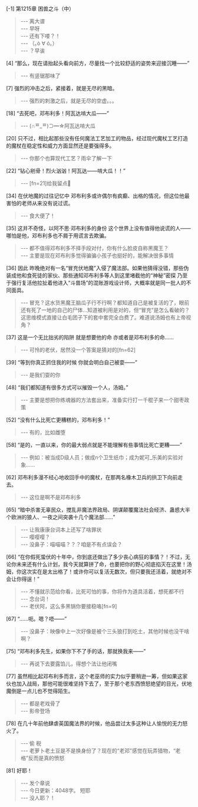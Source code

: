 
[-1] 第1215章 困兽之斗（中）
>--- 离大谱<br>
>--- 早呀<br>
>--- 还有下喽？！<br>
>--- （｡ò ∀ ó｡）<br>
>--- ？早诶<br>

[4] “那么，现在请抬起头看向前方，尽量找一个比较舒适的姿势来迎接沉睡——”
>--- 有竖锯那味了<br>

[7] 强烈的冲击之后，紧接着，就是无尽的黑暗。
>--- 强烈的刺激之后，就是无尽的空虚。。。<br>

[18] “去死吧，邓布利多！阿瓦达啃大瓜——”
>--- (∩ᄑ_ᄑ)⊃━☆阿瓦达啃大瓜<br>

[20] 只不过，相比起那些没有任何魔法工艺加工的物品，经过现代魔杖工艺打造的魔杖在稳定性和威力方面显然还是要强得多。
>--- 你那个也算现代工艺？雨伞了解一下<br>

[22] “钻心剜骨！烈火汹汹！阿瓦达——啃大瓜！！”
>--- [fn=21]给我留点🍉<br>

[34] 在伏地魔的过往记忆中 邓布利多或许偶尔有疯癫、出格的情况，但这位他最害怕的老师从来没有说过谎。
>--- 食大便了！<br>

[35] 这并不奇怪，以阿不思·邓布利多的身份 这个世界上没有值得他说谎的人——哪怕是他，邓布利多也不屑于用谎言去欺骗。
>--- 都不值得邓布利多不择手段对付，你有什么脸皮自称黑魔王？<br>
>--- 主要是现在邓布利多觉得骗骗小孩子也挺好的，能解决很多事情<br>

[36] 因此 昨晚绝对有一名“冒充伏地魔”入侵了魔法部。如果他猜得没错，那些伪装成他和食死徒的家伙、那些通知邓布利多等人到这里堵截他的“神秘”密探 乃至于强行复活他拉扯着他进入“斗兽场”的混账游戏设计师，大概率就是同一批人的不同面具。
>--- 冒充？这水货黑魔王脑瓜子行不行啊？都知道自己是被复活的了，眼前还有死了一地的自己的尸体…知道被利用是对的，但“冒充”是怎么看破的？这思维模式直接让白毛团子下的套中套完全白费了。难道说汤姆也有上帝视角？<br>

[37] 这是一个无比拙劣的陷阱 就是想要他的命 亦或者是邓布利多的命……
>--- 可怜的老伏，居然没一个答案是猜对的[fn=62]<br>

[39] “等到你真正抓住我的时候 你就会明白自己被耍——”
>--- 是我们耍的你<br>

[48] “我们都知道有很多方式可以摧毁一个人，汤姆。”
>--- 主要是想把你练魂器的方法套出来，准备实行打一千棍子来一个甜枣政策<br>

[52] “没有什么比死亡更糟糕的，邓布利多！”
>--- 有的，比如雌堕<br>

[58] “是的，一直以来，你的最大弱点就是不能理解有些事情比死亡更糟——”
>--- 例如：被当成D级人员；做成n个卫生纸巾；成为妮可_乐美的实验对象……<br>

[62] 邓布利多漫不经心地收回手中的魔杖，在那两名橡木卫兵的拱卫下向前走去。
>--- 这位是啊不是邓布利多<br>

[65] “暗中杀害无辜民众，搅乱非魔法界政局、阴谋颠覆魔法社会经济、蛊惑大半个欧洲的狼人、一夜之间突袭十几个魔法部……”
>--- 让我康康台词本上还写了啥罪状<br>
>--- 嘤嘤嘤？<br>
>--- 没鼻子：喵喵喵？？？咱是不有点误会？<br>

[66] “在你假死蛰伏的十年中，你到底还做出了多少丧心病狂的事情？！不过，无论你未来还有什么计划，我今天就算拼了命，也要把你的野心彻底掐灭在这里！汤姆，你这次实在是太出格了！或许你可以复活无数次，但只要我还活着，就绝对不会让你得逞！”
>--- 不懂就示范给你看，比死可怕的事，你将作为道具活着，想死都不行<br>
>--- 念台词！<br>
>--- 老伏阿，这么多黑锅你要接稳咯[fn=9]<br>

[67] “……呃。嗯？唔——”
>--- 没鼻子：映像中上一次好像是被个三头狼打到吃土，其他时候也没干啥啊？<br>

[75] “邓布利多先生，如果你下不了手的话，那就换我来——”
>--- 再说下去要露馅儿，得想个法让他闭嘴<br>

[77] 虽然相比起邓布利多而言，这个老巫师的实力似乎要稍逊一筹，但如果这家伙也加入战局，那他可能很难坚持下去了，至于那个老东西愤怒绝望的目光，伏地魔倒是一点儿也不觉得陌生。
>--- 都是老戏骨了<br>
>--- 影帝登场<br>

[78] 在几十年前他肆虐英国魔法界的时候，他品尝过太多这种让人愉悦的无力怒火了。
>--- 偷 税<br>
>--- 老萝卜老土豆是不是换身份了？现在的“老邓”感觉在玩弄猎物，“老格”反而是真的愤怒<br>

[81] 好耶！
>--- 发个章说<br>
>--- 今日更新：4048字。
短耶<br>
>--- 没人耶？！<br>
